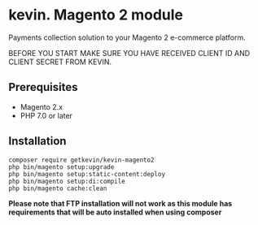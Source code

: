 # kevin. Magento 2 module

Payments collection solution to your Magento 2 e-commerce platform.

BEFORE YOU START MAKE SURE YOU HAVE RECEIVED CLIENT ID AND CLIENT SECRET FROM KEVIN.

## Prerequisites

- Magento 2.x
- PHP 7.0 or later

## Installation
```
composer require getkevin/kevin-magento2
php bin/magento setup:upgrade
php bin/magento setup:static-content:deploy
php bin/magento setup:di:compile
php bin/magento cache:clean
```
**Please note that FTP installation will not work as this module has requirements that will be auto installed when using composer**

